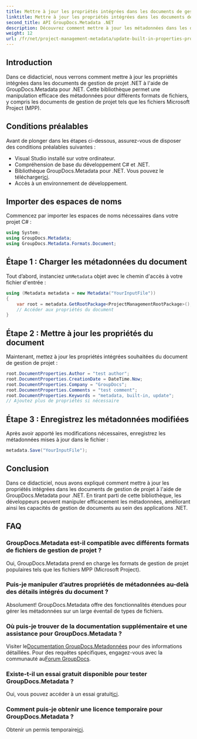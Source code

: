 ```yaml
---
title: Mettre à jour les propriétés intégrées dans les documents de gestion de projet .NET
linktitle: Mettre à jour les propriétés intégrées dans les documents de gestion de projet .NET
second_title: API GroupDocs.Metadata .NET
description: Découvrez comment mettre à jour les métadonnées dans les documents de gestion de projet .NET avec GroupDocs.Metadata for .NET. Améliorez efficacement la gestion des documents.
weight: 12
url: /fr/net/project-management-metadata/update-built-in-properties-project-management-documents/
---
```

## Introduction
Dans ce didacticiel, nous verrons comment mettre à jour les propriétés intégrées dans les documents de gestion de projet .NET à l'aide de GroupDocs.Metadata pour .NET. Cette bibliothèque permet une manipulation efficace des métadonnées pour différents formats de fichiers, y compris les documents de gestion de projet tels que les fichiers Microsoft Project (MPP).
## Conditions préalables
Avant de plonger dans les étapes ci-dessous, assurez-vous de disposer des conditions préalables suivantes :
- Visual Studio installé sur votre ordinateur.
- Compréhension de base du développement C# et .NET.
-  Bibliothèque GroupDocs.Metadata pour .NET. Vous pouvez le télécharger[ici](https://releases.groupdocs.com/metadata/net/).
- Accès à un environnement de développement.

## Importer des espaces de noms
Commencez par importer les espaces de noms nécessaires dans votre projet C# :
```csharp
using System;
using GroupDocs.Metadata;
using GroupDocs.Metadata.Formats.Document;
```
## Étape 1 : Charger les métadonnées du document
 Tout d’abord, instanciez un`Metadata` objet avec le chemin d'accès à votre fichier d'entrée :
```csharp
using (Metadata metadata = new Metadata("YourInputFile"))
{
    var root = metadata.GetRootPackage<ProjectManagementRootPackage>();
    // Accéder aux propriétés du document
}
```
## Étape 2 : Mettre à jour les propriétés du document
Maintenant, mettez à jour les propriétés intégrées souhaitées du document de gestion de projet :
```csharp
root.DocumentProperties.Author = "test author";
root.DocumentProperties.CreationDate = DateTime.Now;
root.DocumentProperties.Company = "GroupDocs";
root.DocumentProperties.Comments = "test comment";
root.DocumentProperties.Keywords = "metadata, built-in, update";
// Ajoutez plus de propriétés si nécessaire
```
## Étape 3 : Enregistrez les métadonnées modifiées
Après avoir apporté les modifications nécessaires, enregistrez les métadonnées mises à jour dans le fichier :
```csharp
metadata.Save("YourInputFile");
```

## Conclusion
Dans ce didacticiel, nous avons expliqué comment mettre à jour les propriétés intégrées dans les documents de gestion de projet à l'aide de GroupDocs.Metadata pour .NET. En tirant parti de cette bibliothèque, les développeurs peuvent manipuler efficacement les métadonnées, améliorant ainsi les capacités de gestion de documents au sein des applications .NET.

## FAQ
### GroupDocs.Metadata est-il compatible avec différents formats de fichiers de gestion de projet ?
Oui, GroupDocs.Metadata prend en charge les formats de gestion de projet populaires tels que les fichiers MPP (Microsoft Project).
### Puis-je manipuler d’autres propriétés de métadonnées au-delà des détails intégrés du document ?
Absolument! GroupDocs.Metadata offre des fonctionnalités étendues pour gérer les métadonnées sur un large éventail de types de fichiers.
### Où puis-je trouver de la documentation supplémentaire et une assistance pour GroupDocs.Metadata ?
 Visiter le[Documentation GroupDocs.Metadonnées](https://tutorials.groupdocs.com/metadata/net/) pour des informations détaillées. Pour des requêtes spécifiques, engagez-vous avec la communauté au[Forum GroupDocs](https://forum.groupdocs.com/c/metadata/14).
### Existe-t-il un essai gratuit disponible pour tester GroupDocs.Metadata ?
 Oui, vous pouvez accéder à un essai gratuit[ici](https://releases.groupdocs.com/).
### Comment puis-je obtenir une licence temporaire pour GroupDocs.Metadata ?
 Obtenir un permis temporaire[ici](https://purchase.groupdocs.com/temporary-license/).